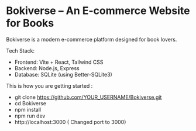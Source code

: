 # Bokiverse – An E-commerce Website for Books

Bokiverse is a modern e-commerce platform designed for book lovers.    

Tech Stack:  
- Frontend: Vite + React, Tailwind CSS  
- Backend: Node.js, Express  
- Database: SQLite (using Better-SQLite3)


This is how you are getting started :  
- git clone https://github.com/YOUR_USERNAME/Bokiverse.git  
- cd Bokiverse  
- npm install  
- npm run dev  
- http://localhost:3000 ( Changed port to 3000)   

